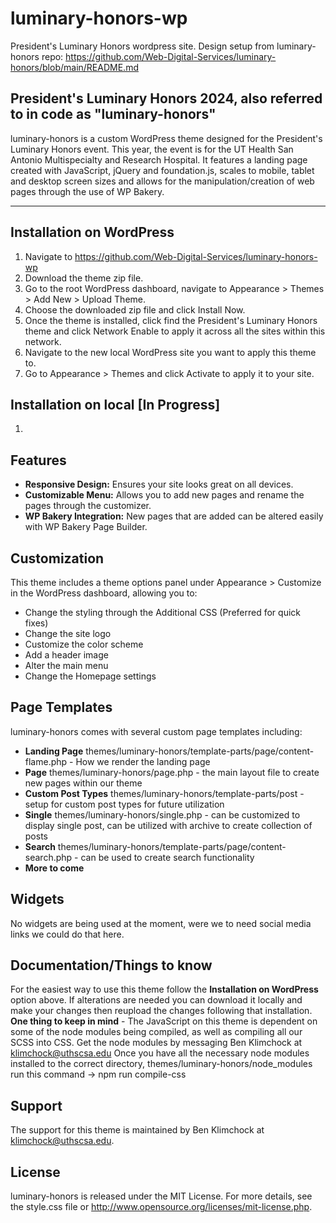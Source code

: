 # luminary-honors-wp
President's Luminary Honors wordpress site.
Design setup from luminary-honors repo:
https://github.com/Web-Digital-Services/luminary-honors/blob/main/README.md

## President's Luminary Honors 2024, also referred to in code as "luminary-honors"
luminary-honors is a custom WordPress theme designed for the President's Luminary Honors event. This year, the event is for the UT Health San Antonio Multispecialty and Research Hospital. It features a landing page created with JavaScript, jQuery and foundation.js, scales to mobile, tablet and desktop screen sizes and allows for the manipulation/creation of web pages through the use of WP Bakery.

--------------------------------------------------------------------------------------------------------------

## Installation on WordPress
1. Navigate to https://github.com/Web-Digital-Services/luminary-honors-wp
2. Download the theme zip file.
3. Go to the root WordPress dashboard, navigate to Appearance > Themes > Add New > Upload Theme.
4. Choose the downloaded zip file and click Install Now.
5. Once the theme is installed, click find the President's Luminary Honors theme and click Network Enable to apply it across all the sites within this network.
6. Navigate to the new local WordPress site you want to apply this theme to.
7. Go to Appearance > Themes and click Activate to apply it to your site.

## Installation on local [In Progress]
1.

## Features
- **Responsive Design:** Ensures your site looks great on all devices.
- **Customizable Menu:** Allows you to add new pages and rename the pages through the customizer.
- **WP Bakery Integration:** New pages that are added can be altered easily with WP Bakery Page Builder.

## Customization
This theme includes a theme options panel under Appearance > Customize in the WordPress dashboard, allowing you to:
- Change the styling through the Additional CSS (Preferred for quick fixes)
- Change the site logo
- Customize the color scheme
- Add a header image
- Alter the main menu
- Change the Homepage settings

## Page Templates
luminary-honors comes with several custom page templates including:
- **Landing Page** themes/luminary-honors/template-parts/page/content-flame.php - How we render the landing page
- **Page** themes/luminary-honors/page.php - the main layout file to create new pages within our theme
- **Custom Post Types** themes/luminary-honors/template-parts/post - setup for custom post types for future utilization
- **Single** themes/luminary-honors/single.php - can be customized to display single post, can be utilized with archive to create collection of posts
- **Search** themes/luminary-honors/template-parts/page/content-search.php - can be used to create search functionality
- **More to come**  

## Widgets
No widgets are being used at the moment, were we to need social media links we could do that here.

## Documentation/Things to know
For the easiest way to use this theme follow the **Installation on WordPress** option above. If alterations are needed you can download it locally and make your changes then reupload the changes following that installation.
**One thing to keep in mind** - The JavaScript on this theme is dependent on some of the node modules being compiled, as well as compiling all our SCSS into CSS. 
Get the node modules by messaging Ben Klimchock at klimchock@uthscsa.edu
Once you have all the necessary node modules installed to the correct directory, themes/luminary-honors/node_modules run this command -> npm run compile-css

## Support
The support for this theme is maintained by Ben Klimchock at klimchock@uthscsa.edu. 

## License
luminary-honors is released under the MIT License. For more details, see the style.css file or http://www.opensource.org/licenses/mit-license.php.
